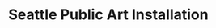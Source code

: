 ---
layout: project
title: "Seattle Public Art Installation"
category: business-design
img-dir: assets/img/list-images/business-design/seattle-public-art
hero-img: assets/img/list-images/business-design/ballyhoo/2.png
bg-position: -top-104
---